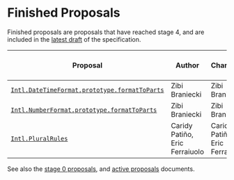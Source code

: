 # Finished Proposals

Finished proposals are proposals that have reached stage 4, and are included in the [latest draft](https://tc39.github.io/ecma402/) of the specification.

| Proposal                                                                                     | Author                         | Champion                       | TC39 meeting notes                                                | Expected Publication Year |
| -------------------------------------------------------------------------------------------- | ------------------------------ | ------------------------------ | ----------------------------------------------------------------- | ------------------------- |
| [`Intl.DateTimeFormat.prototype.formatToParts`][intl.datetimeformat.prototype.formattoparts] | Zibi Braniecki                 | Zibi Braniecki                 | [July 2016][intl.datetimeformat.prototype.formattoparts-notes]    | 2017                      |
| [`Intl.NumberFormat.prototype.formatToParts`][intl.numberformat.prototype.formattoparts]     | Zibi Braniecki                 | Zibi Braniecki                 | [September 2017][intl.numberformat.prototype.formattoparts-notes] | 2018                      |
| [`Intl.PluralRules`][intl.pluralrules]                                                       | Caridy Patiño, Eric Ferraiuolo | Caridy Patiño, Eric Ferraiuolo | [September 2017][intl.pluralrules-notes]                          | 2018                      |

See also the [stage 0 proposals](stage-0-proposals.md), and [active proposals](README.md) documents.

[intl.datetimeformat.prototype.formattoparts]: https://github.com/tc39/proposal-intl-formatToParts
[intl.datetimeformat.prototype.formattoparts-notes]: https://github.com/tc39/tc39-notes/blob/master/es7/2016-07/jul-27.md#9ii-ecma-402-formattoparts
[intl.numberformat.prototype.formattoparts]: https://github.com/tc39/proposal-intl-formatToParts
[intl.numberformat.prototype.formattoparts-notes]: https://github.com/tc39/tc39-notes/blob/master/es8/2017-09/sep-26.md#12ia-intlnumberformatprototypeformattoparts-for-stage-4
[intl.pluralrules]: https://github.com/tc39/proposal-intl-plural-rules
[intl.pluralrules-notes]: https://github.com/tc39/tc39-notes/blob/master/es8/2017-09/sep-26.md#12ig-intlpluralrules-for-stage-4
